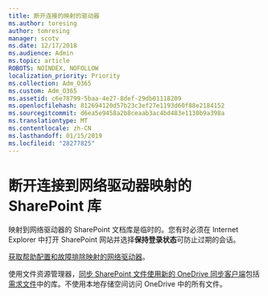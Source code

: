 ```yaml
---
title: 断开连接的映射的驱动器
ms.author: toresing
author: tomresing
manager: scotv
ms.date: 12/17/2018
ms.audience: Admin
ms.topic: article
ROBOTS: NOINDEX, NOFOLLOW
localization_priority: Priority
ms.collection: Adm_O365
ms.custom: Adm_O365
ms.assetid: c6e78799-5baa-4e27-8def-29db01118209
ms.openlocfilehash: 812694120d57b23c3ef27e1193d60f88e2184152
ms.sourcegitcommit: d6ea5e9458a2b8ceaab3ac4bd483e1130b9a398a
ms.translationtype: MT
ms.contentlocale: zh-CN
ms.lasthandoff: 01/15/2019
ms.locfileid: "28277825"
---
```

# <a name="sharepoint-libraries-mapped-to-network-drives-become-disconnected"></a>断开连接到网络驱动器映射的 SharePoint 库

映射到网络驱动器的 SharePoint 文档库是临时的。您有时必须在 Internet Explorer 中打开 SharePoint 网站并选择**保持登录状态**可防止过期的会话。 
  
[获取帮助配置和故障排除映射的网络驱动器](https://support.office.com/article/ef399c67-4578-4c3a-adbe-0b489084eabe.aspx)。
  
使用文件资源管理器，[同步 SharePoint 文件使用新的 OneDrive 同步客户端](https://support.office.com/article/6de9ede8-5b6e-4503-80b2-6190f3354a88.aspx)包括[需求文件](https://support.office.com/article/0e6860d3-d9f3-4971-b321-7092438fb38e.aspx)中的库。不使用本地存储空间访问 OneDrive 中的所有文件。
  

